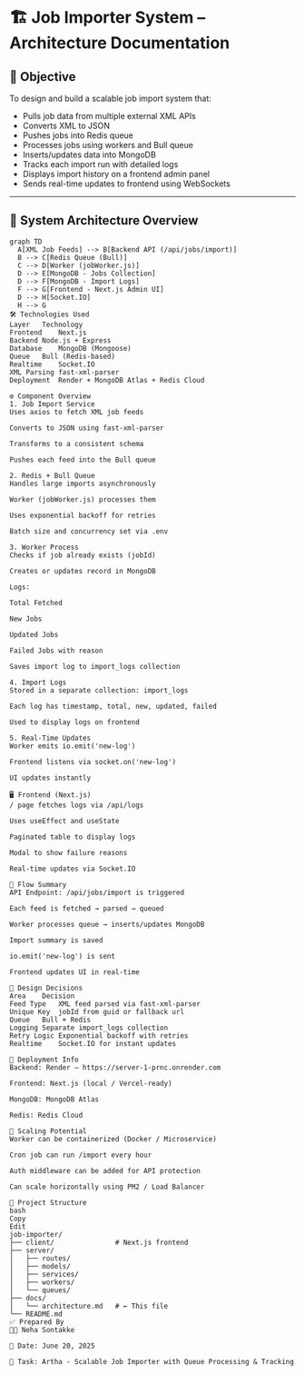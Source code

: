 # 🏗️ Job Importer System – Architecture Documentation

## 📌 Objective

To design and build a scalable job import system that:
- Pulls job data from multiple external XML APIs
- Converts XML to JSON
- Pushes jobs into Redis queue
- Processes jobs using workers and Bull queue
- Inserts/updates data into MongoDB
- Tracks each import run with detailed logs
- Displays import history on a frontend admin panel
- Sends real-time updates to frontend using WebSockets

---

## 🧱 System Architecture Overview

```mermaid
graph TD
  A[XML Job Feeds] --> B[Backend API (/api/jobs/import)]
  B --> C[Redis Queue (Bull)]
  C --> D[Worker (jobWorker.js)]
  D --> E[MongoDB - Jobs Collection]
  D --> F[MongoDB - Import Logs]
  F --> G[Frontend - Next.js Admin UI]
  D --> H[Socket.IO]
  H --> G
🛠️ Technologies Used
Layer	Technology
Frontend	Next.js
Backend	Node.js + Express
Database	MongoDB (Mongoose)
Queue	Bull (Redis-based)
Realtime	Socket.IO
XML Parsing	fast-xml-parser
Deployment	Render + MongoDB Atlas + Redis Cloud

⚙️ Component Overview
1. Job Import Service
Uses axios to fetch XML job feeds

Converts to JSON using fast-xml-parser

Transforms to a consistent schema

Pushes each feed into the Bull queue

2. Redis + Bull Queue
Handles large imports asynchronously

Worker (jobWorker.js) processes them

Uses exponential backoff for retries

Batch size and concurrency set via .env

3. Worker Process
Checks if job already exists (jobId)

Creates or updates record in MongoDB

Logs:

Total Fetched

New Jobs

Updated Jobs

Failed Jobs with reason

Saves import log to import_logs collection

4. Import Logs
Stored in a separate collection: import_logs

Each log has timestamp, total, new, updated, failed

Used to display logs on frontend

5. Real-Time Updates
Worker emits io.emit('new-log')

Frontend listens via socket.on('new-log')

UI updates instantly

🖥️ Frontend (Next.js)
/ page fetches logs via /api/logs

Uses useEffect and useState

Paginated table to display logs

Modal to show failure reasons

Real-time updates via Socket.IO

🔁 Flow Summary
API Endpoint: /api/jobs/import is triggered

Each feed is fetched → parsed → queued

Worker processes queue → inserts/updates MongoDB

Import summary is saved

io.emit('new-log') is sent

Frontend updates UI in real-time

🎯 Design Decisions
Area	Decision
Feed Type	XML feed parsed via fast-xml-parser
Unique Key	jobId from guid or fallback url
Queue	Bull + Redis
Logging	Separate import_logs collection
Retry Logic	Exponential backoff with retries
Realtime	Socket.IO for instant updates

🚀 Deployment Info
Backend: Render – https://server-1-prnc.onrender.com

Frontend: Next.js (local / Vercel-ready)

MongoDB: MongoDB Atlas

Redis: Redis Cloud

🧠 Scaling Potential
Worker can be containerized (Docker / Microservice)

Cron job can run /import every hour

Auth middleware can be added for API protection

Can scale horizontally using PM2 / Load Balancer

📁 Project Structure
bash
Copy
Edit
job-importer/
├── client/               # Next.js frontend
├── server/
│   ├── routes/
│   ├── models/
│   ├── services/
│   ├── workers/
│   └── queues/
├── docs/
│   └── architecture.md   # ← This file
└── README.md
✅ Prepared By
👩‍💻 Neha Sontakke

📅 Date: June 20, 2025

💼 Task: Artha - Scalable Job Importer with Queue Processing & Tracking